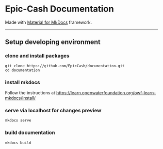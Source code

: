 # Epic-Cash Documentation
Made with [Material for MkDocs](https://squidfunk.github.io/mkdocs-material/) framework.
<hr>

## Setup developing environment

### clone and install packages

```
git clone https://github.com/EpicCash/documentation.git
cd documentation
```

### install mkdocs

Follow the instructions at https://learn.openwaterfoundation.org/owf-learn-mkdocs/install/

### serve via localhost for changes preview
```
mkdocs serve
```

### build documentation
```
mkdocs build
```